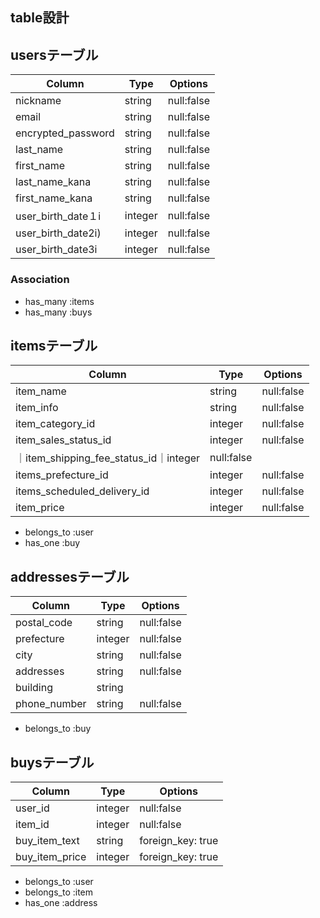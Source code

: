 ## table設計

## usersテーブル

|Column|Type|Options|
|------|----|-------|
|nickname|string|null:false|
|email|string|null:false|
|encrypted_password|string|null:false|
|last_name|string|null:false|
|first_name|string|null:false|
|last_name_kana|string|null:false|
|first_name_kana|string|null:false|
|user_birth_date１i|integer|null:false|
|user_birth_date2i)|integer|null:false|
|user_birth_date3i|integer|null:false|

### Association

- has_many :items
- has_many :buys

##  itemsテーブル

|Column|Type|Options|
|------|----|-------|
|item_name|string|null:false|
|item_info|string|null:false|
|item_category_id|integer|null:false|
|item_sales_status_id|integer|null:false|
｜item_shipping_fee_status_id｜integer|null:false|
|items_prefecture_id|integer|null:false|
|items_scheduled_delivery_id|integer|null:false|
|item_price|integer|null:false|

- belongs_to :user
- has_one :buy

## addressesテーブル

|Column|Type|Options|
|------|----|-------|
|postal_code|string|null:false|
|prefecture|integer|null:false|
|city|string|null:false|
|addresses|string|null:false|
|building|string|
|phone_number|string|null:false|

- belongs_to :buy

## buysテーブル

|Column|Type|Options|
|------|----|-------|
|user_id|integer|null:false|
item_id|integer|null:false|
|buy_item_text|string|foreign_key: true|
|buy_item_price|integer|foreign_key: true|

- belongs_to :user
- belongs_to :item
- has_one :address